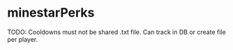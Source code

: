 # minestarPerks
TODO: Cooldowns must not be shared .txt file. Can track in DB or create file per player.
